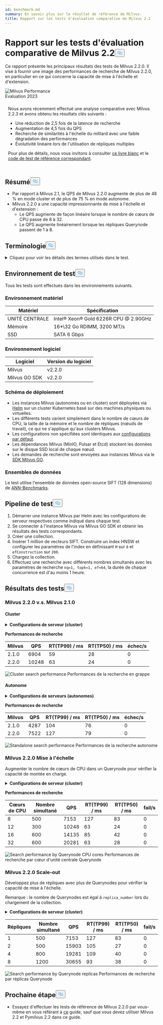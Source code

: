 ```yaml
---
id: benchmark.md
summary: En savoir plus sur le résultat de référence de Milvus.
title: Rapport sur les tests d'évaluation comparative de Milvus 2.2
---
```

<h1 id="Milvus-22-Benchmark-Test-Report" class="common-anchor-header">Rapport sur les tests d'évaluation comparative de Milvus 2.2<button data-href="#Milvus-22-Benchmark-Test-Report" class="anchor-icon" translate="no">
      <svg translate="no"
        aria-hidden="true"
        focusable="false"
        height="20"
        version="1.1"
        viewBox="0 0 16 16"
        width="16"
      >
        <path
          fill="#0092E4"
          fill-rule="evenodd"
          d="M4 9h1v1H4c-1.5 0-3-1.69-3-3.5S2.55 3 4 3h4c1.45 0 3 1.69 3 3.5 0 1.41-.91 2.72-2 3.25V8.59c.58-.45 1-1.27 1-2.09C10 5.22 8.98 4 8 4H4c-.98 0-2 1.22-2 2.5S3 9 4 9zm9-3h-1v1h1c1 0 2 1.22 2 2.5S13.98 12 13 12H9c-.98 0-2-1.22-2-2.5 0-.83.42-1.64 1-2.09V6.25c-1.09.53-2 1.84-2 3.25C6 11.31 7.55 13 9 13h4c1.45 0 3-1.69 3-3.5S14.5 6 13 6z"
        ></path>
      </svg>
    </button></h1><p>Ce rapport présente les principaux résultats des tests de Milvus 2.2.0. Il vise à fournir une image des performances de recherche de Milvus 2.2.0, en particulier en ce qui concerne la capacité de mise à l'échelle et d'extension.</p>
<div class="alert note">
  <div style="display: flex;">
      <div style="flex:0.3;">
        <img translate="no" src="https://zilliz.com/images/whitepaper/performance.png" alt="Milvus Performance Evaluation 2023" />
      </div>
  </div>
  <div style="flex:1;padding: 10px;">
    <p>Nous avons récemment effectué une analyse comparative avec Milvus 2.2.3 et avons obtenu les résultats clés suivants :</p>
    <ul>
      <li>Une réduction de 2,5 fois de la latence de recherche</li>
      <li>Augmentation de 4,5 fois du QPS</li>
      <li>Recherche de similarités à l'échelle du milliard avec une faible dégradation des performances</li>
      <li>Évolutivité linéaire lors de l'utilisation de répliques multiples</li>
    </ul>
    <p>Pour plus de détails, nous vous invitons à consulter <a href="https://zilliz.com/resources/whitepaper/milvus-performance-benchmark">ce livre blanc</a> et le <a href="https://github.com/zilliztech/VectorDBBench">code de test de référence correspondant</a>. </p>
  </div>
</div>
<h2 id="Summary" class="common-anchor-header">Résumé<button data-href="#Summary" class="anchor-icon" translate="no">
      <svg translate="no"
        aria-hidden="true"
        focusable="false"
        height="20"
        version="1.1"
        viewBox="0 0 16 16"
        width="16"
      >
        <path
          fill="#0092E4"
          fill-rule="evenodd"
          d="M4 9h1v1H4c-1.5 0-3-1.69-3-3.5S2.55 3 4 3h4c1.45 0 3 1.69 3 3.5 0 1.41-.91 2.72-2 3.25V8.59c.58-.45 1-1.27 1-2.09C10 5.22 8.98 4 8 4H4c-.98 0-2 1.22-2 2.5S3 9 4 9zm9-3h-1v1h1c1 0 2 1.22 2 2.5S13.98 12 13 12H9c-.98 0-2-1.22-2-2.5 0-.83.42-1.64 1-2.09V6.25c-1.09.53-2 1.84-2 3.25C6 11.31 7.55 13 9 13h4c1.45 0 3-1.69 3-3.5S14.5 6 13 6z"
        ></path>
      </svg>
    </button></h2><ul>
<li>Par rapport à Milvus 2.1, le QPS de Milvus 2.2.0 augmente de plus de 48 % en mode cluster et de plus de 75 % en mode autonome.</li>
<li>Milvus 2.2.0 a une capacité impressionnante de mise à l'échelle et d'extension :<ul>
<li>Le QPS augmente de façon linéaire lorsque le nombre de cœurs de CPU passe de 8 à 32.</li>
<li>Le QPS augmente linéairement lorsque les répliques Querynode passent de 1 à 8.</li>
</ul></li>
</ul>
<h2 id="Terminology" class="common-anchor-header">Terminologie<button data-href="#Terminology" class="anchor-icon" translate="no">
      <svg translate="no"
        aria-hidden="true"
        focusable="false"
        height="20"
        version="1.1"
        viewBox="0 0 16 16"
        width="16"
      >
        <path
          fill="#0092E4"
          fill-rule="evenodd"
          d="M4 9h1v1H4c-1.5 0-3-1.69-3-3.5S2.55 3 4 3h4c1.45 0 3 1.69 3 3.5 0 1.41-.91 2.72-2 3.25V8.59c.58-.45 1-1.27 1-2.09C10 5.22 8.98 4 8 4H4c-.98 0-2 1.22-2 2.5S3 9 4 9zm9-3h-1v1h1c1 0 2 1.22 2 2.5S13.98 12 13 12H9c-.98 0-2-1.22-2-2.5 0-.83.42-1.64 1-2.09V6.25c-1.09.53-2 1.84-2 3.25C6 11.31 7.55 13 9 13h4c1.45 0 3-1.69 3-3.5S14.5 6 13 6z"
        ></path>
      </svg>
    </button></h2><p><details>
<summary>Cliquez pour voir les détails des termes utilisés dans le test.</summary>
<table class="terminology">
<thead>
<tr>
<th>Terme</th>
<th>Description</th>
</tr>
</thead>
<tbody>
<tr>
<td>nq</td>
<td>Nombre de vecteurs à rechercher dans une demande de recherche</td>
</tr>
<tr>
<td>topk</td>
<td>Nombre de vecteurs les plus proches à récupérer pour chaque vecteur (dans nq) dans une requête de recherche</td>
</tr>
<tr>
<td>ef</td>
<td>Paramètre de recherche spécifique à l'<a href="https://milvus.io/docs/v2.2.x/index.md">index HNSW</a></td>
</tr>
<tr>
<td>RT</td>
<td>Temps de réponse entre l'envoi de la demande et la réception de la réponse</td>
</tr>
<tr>
<td>QPS</td>
<td>Nombre de demandes de recherche traitées avec succès par seconde</td>
</tr>
</tbody>
</table>
</details></p>
<h2 id="Test-environment" class="common-anchor-header">Environnement de test<button data-href="#Test-environment" class="anchor-icon" translate="no">
      <svg translate="no"
        aria-hidden="true"
        focusable="false"
        height="20"
        version="1.1"
        viewBox="0 0 16 16"
        width="16"
      >
        <path
          fill="#0092E4"
          fill-rule="evenodd"
          d="M4 9h1v1H4c-1.5 0-3-1.69-3-3.5S2.55 3 4 3h4c1.45 0 3 1.69 3 3.5 0 1.41-.91 2.72-2 3.25V8.59c.58-.45 1-1.27 1-2.09C10 5.22 8.98 4 8 4H4c-.98 0-2 1.22-2 2.5S3 9 4 9zm9-3h-1v1h1c1 0 2 1.22 2 2.5S13.98 12 13 12H9c-.98 0-2-1.22-2-2.5 0-.83.42-1.64 1-2.09V6.25c-1.09.53-2 1.84-2 3.25C6 11.31 7.55 13 9 13h4c1.45 0 3-1.69 3-3.5S14.5 6 13 6z"
        ></path>
      </svg>
    </button></h2><p>Tous les tests sont effectués dans les environnements suivants.</p>
<h3 id="Hardware-environment" class="common-anchor-header">Environnement matériel</h3><table>
<thead>
<tr><th>Matériel</th><th>Spécification</th></tr>
</thead>
<tbody>
<tr><td>UNITÉ CENTRALE</td><td>Intel® Xeon® Gold 6226R CPU @ 2.90GHz</td></tr>
<tr><td>Mémoire</td><td>16*\32 Go RDIMM, 3200 MT/s</td></tr>
<tr><td>SSD</td><td>SATA 6 Gbps</td></tr>
</tbody>
</table>
<h3 id="Software-environment" class="common-anchor-header">Environnement logiciel</h3><table>
<thead>
<tr><th>Logiciel</th><th>Version du logiciel</th></tr>
</thead>
<tbody>
<tr><td>Milvus</td><td>v2.2.0</td></tr>
<tr><td>Milvus GO SDK</td><td>v2.2.0</td></tr>
</tbody>
</table>
<h3 id="Deployment-scheme" class="common-anchor-header">Schéma de déploiement</h3><ul>
<li>Les instances Milvus (autonomes ou en cluster) sont déployées via <a href="https://milvus.io/docs/install_standalone-helm.md">Helm</a> sur un cluster Kubernetes basé sur des machines physiques ou virtuelles.</li>
<li>Les différents tests varient simplement dans le nombre de cœurs de CPU, la taille de la mémoire et le nombre de répliques (nœuds de travail), ce qui ne s'applique qu'aux clusters Milvus.</li>
<li>Les configurations non spécifiées sont identiques aux <a href="https://github.com/milvus-io/milvus-helm/blob/master/charts/milvus/values.yaml">configurations par défaut</a>.</li>
<li>Les dépendances Milvus (MinIO, Pulsar et Etcd) stockent les données sur le disque SSD local de chaque nœud.</li>
<li>Les demandes de recherche sont envoyées aux instances Milvus via le <a href="https://github.com/milvus-io/milvus-sdk-go/tree/master/tests">SDK Milvus GO</a>.</li>
</ul>
<h3 id="Data-sets" class="common-anchor-header">Ensembles de données</h3><p>Le test utilise l'ensemble de données open-source SIFT (128 dimensions) de <a href="https://github.com/erikbern/ann-benchmarks/#data-sets">ANN-Benchmarks</a>.</p>
<h2 id="Test-pipeline" class="common-anchor-header">Pipeline de test<button data-href="#Test-pipeline" class="anchor-icon" translate="no">
      <svg translate="no"
        aria-hidden="true"
        focusable="false"
        height="20"
        version="1.1"
        viewBox="0 0 16 16"
        width="16"
      >
        <path
          fill="#0092E4"
          fill-rule="evenodd"
          d="M4 9h1v1H4c-1.5 0-3-1.69-3-3.5S2.55 3 4 3h4c1.45 0 3 1.69 3 3.5 0 1.41-.91 2.72-2 3.25V8.59c.58-.45 1-1.27 1-2.09C10 5.22 8.98 4 8 4H4c-.98 0-2 1.22-2 2.5S3 9 4 9zm9-3h-1v1h1c1 0 2 1.22 2 2.5S13.98 12 13 12H9c-.98 0-2-1.22-2-2.5 0-.83.42-1.64 1-2.09V6.25c-1.09.53-2 1.84-2 3.25C6 11.31 7.55 13 9 13h4c1.45 0 3-1.69 3-3.5S14.5 6 13 6z"
        ></path>
      </svg>
    </button></h2><ol>
<li>Démarrer une instance Milvus par Helm avec les configurations de serveur respectives comme indiqué dans chaque test.</li>
<li>Se connecter à l'instance Milvus via Milvus GO SDK et obtenir les résultats des tests correspondants.</li>
<li>Créer une collection.</li>
<li>Insérer 1 million de vecteurs SIFT. Construire un index HNSW et configurer les paramètres de l'index en définissant <code translate="no">M</code> sur <code translate="no">8</code> et <code translate="no">efConstruction</code> sur <code translate="no">200</code>.</li>
<li>Chargez la collection.</li>
<li>Effectuez une recherche avec différents nombres simultanés avec les paramètres de recherche <code translate="no">nq=1, topk=1, ef=64</code>, la durée de chaque concurrence est d'au moins 1 heure.</li>
</ol>
<h2 id="Test-results" class="common-anchor-header">Résultats des tests<button data-href="#Test-results" class="anchor-icon" translate="no">
      <svg translate="no"
        aria-hidden="true"
        focusable="false"
        height="20"
        version="1.1"
        viewBox="0 0 16 16"
        width="16"
      >
        <path
          fill="#0092E4"
          fill-rule="evenodd"
          d="M4 9h1v1H4c-1.5 0-3-1.69-3-3.5S2.55 3 4 3h4c1.45 0 3 1.69 3 3.5 0 1.41-.91 2.72-2 3.25V8.59c.58-.45 1-1.27 1-2.09C10 5.22 8.98 4 8 4H4c-.98 0-2 1.22-2 2.5S3 9 4 9zm9-3h-1v1h1c1 0 2 1.22 2 2.5S13.98 12 13 12H9c-.98 0-2-1.22-2-2.5 0-.83.42-1.64 1-2.09V6.25c-1.09.53-2 1.84-2 3.25C6 11.31 7.55 13 9 13h4c1.45 0 3-1.69 3-3.5S14.5 6 13 6z"
        ></path>
      </svg>
    </button></h2><h3 id="Milvus-220-vs-Milvus-210" class="common-anchor-header">Milvus 2.2.0 v.s. Milvus 2.1.0</h3><h4 id="Cluster" class="common-anchor-header">Cluster</h4><p><details>
<summary><b>Configurations de serveur (cluster)</b></summary><code translate="no">yaml queryNode: replicas: 1 resources: limits: cpu: &quot;12.0&quot; memory: 8Gi requests: cpu: &quot;12.0&quot; memory: 8Gi</code></details></p>
<p><strong>Performances de recherche</strong></p>
<table>
<thead>
<tr><th>Milvus</th><th>QPS</th><th>RT(TP99) / ms</th><th>RT(TP50) / ms</th><th>échec/s</th></tr>
</thead>
<tbody>
<tr><td>2.1.0</td><td>6904</td><td>59</td><td>28</td><td>0</td></tr>
<tr><td>2.2.0</td><td>10248</td><td>63</td><td>24</td><td>0</td></tr>
</tbody>
</table>
<p>
  
   <span class="img-wrapper"> <img translate="no" src="/docs/v2.6.x/assets/cluster_search_performance_210_vs_220.png" alt="Cluster search performance" class="doc-image" id="cluster-search-performance" />
   </span> <span class="img-wrapper"> <span>Performances de la recherche en grappe</span> </span></p>
<h4 id="Standalone" class="common-anchor-header">Autonome</h4><p><details>
<summary><b>Configurations de serveurs (autonomes)</b></summary><code translate="no">yaml standalone: replicas: 1 resources: limits: cpu: &quot;12.0&quot; memory: 16Gi requests: cpu: &quot;12.0&quot; memory: 16Gi</code></details></p>
<p><strong>Performances de recherche</strong></p>
<table>
<thead>
<tr><th>Milvus</th><th>QPS</th><th>RT(TP99) / ms</th><th>RT(TP50) / ms</th><th>échec/s</th></tr>
</thead>
<tbody>
<tr><td>2.1.0</td><td>4287</td><td>104</td><td>76</td><td>0</td></tr>
<tr><td>2.2.0</td><td>7522</td><td>127</td><td>79</td><td>0</td></tr>
</tbody>
</table>
<p>
  
   <span class="img-wrapper"> <img translate="no" src="/docs/v2.6.x/assets/standalone_search_performance_210_vs_220.png" alt="Standalone search performance" class="doc-image" id="standalone-search-performance" />
   </span> <span class="img-wrapper"> <span>Performances de la recherche autonome</span> </span></p>
<h3 id="Milvus-220-Scale-up" class="common-anchor-header">Milvus 2.2.0 Mise à l'échelle</h3><p>Augmenter le nombre de cœurs de CPU dans un Querynode pour vérifier la capacité de montée en charge.</p>
<p><details>
<summary><b>Configurations de serveur (cluster)</b></summary><code translate="no">yaml queryNode: replicas: 1 resources: limits: cpu: &quot;8.0&quot; /&quot;12.0&quot; /&quot;16.0&quot; /&quot;32.0&quot; memory: 8Gi requests: cpu: &quot;8.0&quot; /&quot;12.0&quot; /&quot;16.0&quot; /&quot;32.0&quot; memory: 8Gi</code></details></p>
<p><strong>Performances de recherche</strong></p>
<table>
<thead>
<tr><th>Cœurs de CPU</th><th>Nombre simultané</th><th>QPS</th><th>RT(TP99) / ms</th><th>RT(TP50) / ms</th><th>fail/s</th></tr>
</thead>
<tbody>
<tr><td>8</td><td>500</td><td>7153</td><td>127</td><td>83</td><td>0</td></tr>
<tr><td>12</td><td>300</td><td>10248</td><td>63</td><td>24</td><td>0</td></tr>
<tr><td>16</td><td>600</td><td>14135</td><td>85</td><td>42</td><td>0</td></tr>
<tr><td>32</td><td>600</td><td>20281</td><td>63</td><td>28</td><td>0</td></tr>
</tbody>
</table>
<p>
  
   <span class="img-wrapper"> <img translate="no" src="/docs/v2.6.x/assets/search_performance_by_querynode_cpu_cores.png" alt="Search performance by Querynode CPU cores" class="doc-image" id="search-performance-by-querynode-cpu-cores" />
   </span> <span class="img-wrapper"> <span>Performances de recherche par cœur d'unité centrale Querynode</span> </span></p>
<h3 id="Milvus-220-Scale-out" class="common-anchor-header">Milvus 2.2.0 Scale-out</h3><p>Développez plus de répliques avec plus de Querynodes pour vérifier la capacité de mise à l'échelle.</p>
<div class="alert note">
<p>Remarque : le nombre de Querynodes est égal à <code translate="no">replica_number</code> lors du chargement de la collection.</p>
</div>
<p><details>
<summary><b>Configurations de serveur (cluster)</b></summary><code translate="no">yaml queryNode: replicas: 1 / 2 / 4 / 8 resources: limits: cpu: &quot;8.0&quot; memory: 8Gi requests: cpu: &quot;8.0&quot; memory: 8Gi</code></details></p>
<table>
<thead>
<tr><th>Répliques</th><th>Nombre simultané</th><th>QPS</th><th>RT(TP99) / ms</th><th>RT(TP50) / ms</th><th>fail/s</th></tr>
</thead>
<tbody>
<tr><td>1</td><td>500</td><td>7153</td><td>127</td><td>83</td><td>0</td></tr>
<tr><td>2</td><td>500</td><td>15903</td><td>105</td><td>27</td><td>0</td></tr>
<tr><td>4</td><td>800</td><td>19281</td><td>109</td><td>40</td><td>0</td></tr>
<tr><td>8</td><td>1200</td><td>30655</td><td>93</td><td>38</td><td>0</td></tr>
</tbody>
</table>
<p>
  
   <span class="img-wrapper"> <img translate="no" src="/docs/v2.6.x/assets/search_performance_by_querynode_replicas.png" alt="Search performance by Querynode replicas" class="doc-image" id="search-performance-by-querynode-replicas" />
   </span> <span class="img-wrapper"> <span>Performances de recherche par réplicas Querynode</span> </span></p>
<h2 id="Whats-next" class="common-anchor-header">Prochaine étape<button data-href="#Whats-next" class="anchor-icon" translate="no">
      <svg translate="no"
        aria-hidden="true"
        focusable="false"
        height="20"
        version="1.1"
        viewBox="0 0 16 16"
        width="16"
      >
        <path
          fill="#0092E4"
          fill-rule="evenodd"
          d="M4 9h1v1H4c-1.5 0-3-1.69-3-3.5S2.55 3 4 3h4c1.45 0 3 1.69 3 3.5 0 1.41-.91 2.72-2 3.25V8.59c.58-.45 1-1.27 1-2.09C10 5.22 8.98 4 8 4H4c-.98 0-2 1.22-2 2.5S3 9 4 9zm9-3h-1v1h1c1 0 2 1.22 2 2.5S13.98 12 13 12H9c-.98 0-2-1.22-2-2.5 0-.83.42-1.64 1-2.09V6.25c-1.09.53-2 1.84-2 3.25C6 11.31 7.55 13 9 13h4c1.45 0 3-1.69 3-3.5S14.5 6 13 6z"
        ></path>
      </svg>
    </button></h2><ul>
<li>Essayez d'effectuer les tests de référence de Milvus 2.2.0 par vous-même en vous référant à <a href="https://milvus.io/blog/2022-08-16-A-Quick-Guide-to-Benchmarking-Milvus-2-1.md">ce</a> guide, sauf que vous devez utiliser Milvus 2.2 et Pymilvus 2.2 dans ce guide.</li>
</ul>
